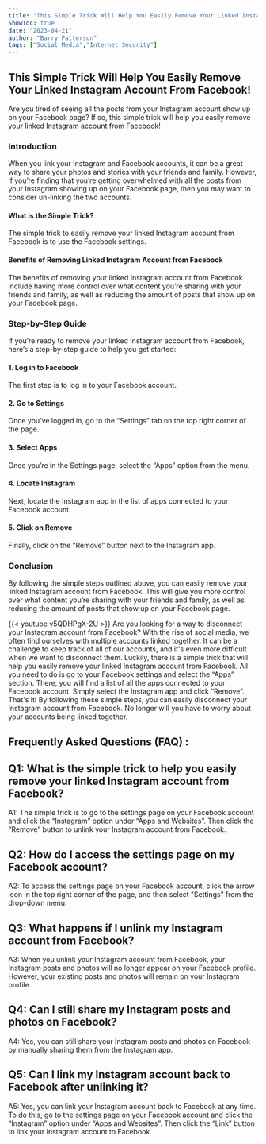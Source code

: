 ```yaml
---
title: "This Simple Trick Will Help You Easily Remove Your Linked Instagram Account From Facebook!"
ShowToc: true 
date: "2023-04-21"
author: "Barry Patterson" 
tags: ["Social Media","Internet Security"]
---
```

<h2>This Simple Trick Will Help You Easily Remove Your Linked Instagram Account From Facebook!</h2>

Are you tired of seeing all the posts from your Instagram account show up on your Facebook page? If so, this simple trick will help you easily remove your linked Instagram account from Facebook!

<h3>Introduction</h3>

When you link your Instagram and Facebook accounts, it can be a great way to share your photos and stories with your friends and family. However, if you’re finding that you’re getting overwhelmed with all the posts from your Instagram showing up on your Facebook page, then you may want to consider un-linking the two accounts. 

<h4>What is the Simple Trick?</h4>

The simple trick to easily remove your linked Instagram account from Facebook is to use the Facebook settings. 

<h4>Benefits of Removing Linked Instagram Account from Facebook</h4>

The benefits of removing your linked Instagram account from Facebook include having more control over what content you’re sharing with your friends and family, as well as reducing the amount of posts that show up on your Facebook page. 

<h3>Step-by-Step Guide</h3>

If you’re ready to remove your linked Instagram account from Facebook, here’s a step-by-step guide to help you get started:

<h4>1. Log in to Facebook</h4>

The first step is to log in to your Facebook account.

<h4>2. Go to Settings</h4>

Once you’ve logged in, go to the “Settings” tab on the top right corner of the page.

<h4>3. Select Apps</h4>

Once you’re in the Settings page, select the “Apps” option from the menu.

<h4>4. Locate Instagram</h4>

Next, locate the Instagram app in the list of apps connected to your Facebook account.

<h4>5. Click on Remove</h4>

Finally, click on the “Remove” button next to the Instagram app.

<h3>Conclusion</h3>

By following the simple steps outlined above, you can easily remove your linked Instagram account from Facebook. This will give you more control over what content you’re sharing with your friends and family, as well as reducing the amount of posts that show up on your Facebook page.

{{< youtube v5QDHPgX-2U >}} 
Are you looking for a way to disconnect your Instagram account from Facebook? With the rise of social media, we often find ourselves with multiple accounts linked together. It can be a challenge to keep track of all of our accounts, and it's even more difficult when we want to disconnect them. Luckily, there is a simple trick that will help you easily remove your linked Instagram account from Facebook. All you need to do is go to your Facebook settings and select the “Apps” section. There, you will find a list of all the apps connected to your Facebook account. Simply select the Instagram app and click “Remove”. That's it! By following these simple steps, you can easily disconnect your Instagram account from Facebook. No longer will you have to worry about your accounts being linked together.

## Frequently Asked Questions (FAQ) :
## Q1: What is the simple trick to help you easily remove your linked Instagram account from Facebook?

A1: The simple trick is to go to the settings page on your Facebook account and click the “Instagram” option under “Apps and Websites”. Then click the “Remove” button to unlink your Instagram account from Facebook.

## Q2: How do I access the settings page on my Facebook account?

A2: To access the settings page on your Facebook account, click the arrow icon in the top right corner of the page, and then select “Settings” from the drop-down menu.

## Q3: What happens if I unlink my Instagram account from Facebook?

A3: When you unlink your Instagram account from Facebook, your Instagram posts and photos will no longer appear on your Facebook profile. However, your existing posts and photos will remain on your Instagram profile.

## Q4: Can I still share my Instagram posts and photos on Facebook?

A4: Yes, you can still share your Instagram posts and photos on Facebook by manually sharing them from the Instagram app.

## Q5: Can I link my Instagram account back to Facebook after unlinking it?

A5: Yes, you can link your Instagram account back to Facebook at any time. To do this, go to the settings page on your Facebook account and click the “Instagram” option under “Apps and Websites”. Then click the “Link” button to link your Instagram account to Facebook.


